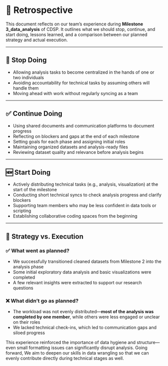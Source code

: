 # 🔄 Retrospective

This document reflects on our team’s experience during **Milestone 3\_data\_analysis** of CDSP.
It outlines what we should stop, continue, and start doing, lessons learned,
and a comparison between our planned strategy and actual execution.

---

## 🛑 Stop Doing

* Allowing analysis tasks to become centralized in the hands of one or two individuals
* Avoiding accountability for technical tasks by assuming others will handle them
* Moving ahead with work without regularly syncing as a team

---

## ✅ Continue Doing

* Using shared documents and communication platforms to document progress
* Reflecting on blockers and gaps at the end of each milestone
* Setting goals for each phase and assigning initial roles
* Maintaining organized datasets and analysis-ready files
* Reviewing dataset quality and relevance before analysis begins

---

## 🆕 Start Doing

* Actively distributing technical tasks (e.g., analysis, visualization) at the start of the milestone
* Conducting short technical syncs to check analysis progress and clarify blockers
* Supporting team members who may be less confident in data tools or scripting
* Establishing collaborative coding spaces from the beginning

---

## 🎯 Strategy vs. Execution

### ✅ What went as planned?

* We successfully transitioned cleaned datasets from Milestone 2 into the analysis phase
* Some initial exploratory data analysis and basic visualizations were completed
* A few relevant insights were extracted to support our research questions

### ❌ What didn’t go as planned?

* The workload was not evenly distributed—**most of the analysis was completed by one member**,
  while others were less engaged or unclear on their roles
* We lacked technical check-ins, which led to communication gaps and siloed progress

This experience reinforced the importance of data hygiene and structure—even small formatting issues can significantly disrupt analysis. Going forward, We aim to deepen our skills in data wrangling so that we can evenly contribute directly during technical stages as well.
